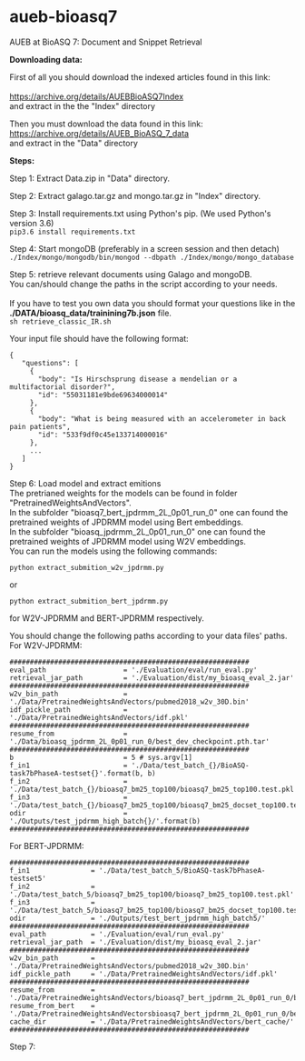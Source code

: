 # aueb-bioasq7
AUEB at BioASQ 7: Document and Snippet Retrieval


**Downloading data:**

First of all you should download the indexed articles found in this link: <br>   
https://archive.org/details/AUEBBioASQ7Index <br>
and extract in the the "Index" directory <br>

Then you must download the data found in this link: <br>
https://archive.org/details/AUEB_BioASQ_7_data <br>
and extract in the "Data" directory <br>


**Steps:**

Step 1: Extract Data.zip in "Data" directory. <br>

Step 2: Extract galago.tar.gz and mongo.tar.gz in "Index" directory. <br>

Step 3: Install requirements.txt using Python's pip. (We used Python's version 3.6) <br>
        ```pip3.6 install requirements.txt``` 

Step 4: Start mongoDB (preferably in a screen session and then detach)
    ```./Index/mongo/mongodb/bin/mongod --dbpath ./Index/mongo/mongo_database```

Step 5: retrieve relevant documents using Galago and mongoDB.<br>
You can/should change the paths in the script according to your needs.<br>  
If you have to test you own data you should format your questions like in the **./DATA/bioasq_data/trainining7b.json** file.<br>
    ```sh retrieve_classic_IR.sh```<br>

 Your input file should have the following format: 
 ```
 {
    "questions": [
      {
        "body": "Is Hirschsprung disease a mendelian or a multifactorial disorder?", 
        "id": "55031181e9bde69634000014"
      },
      {
        "body": "What is being measured with an accelerometer in back pain patients", 
        "id": "533f9df0c45e133714000016"
      },
      ...
    ]
 }
```

Step 6: Load model and extract emitions <br>
The pretrianed weights for the models can be found in folder "PretrainedWeightsAndVectors".<br>
In the subfolder "bioasq7_bert_jpdrmm_2L_0p01_run_0" one can found the pretrained weights of JPDRMM model using Bert embeddings.<br>
In the subfolder "bioasq_jpdrmm_2L_0p01_run_0" one can found the pretrained weights of JPDRMM model using W2V embeddings.<br> 
You can run the models using the following commands:<br>

```
python extract_submition_w2v_jpdrmm.py
```
or 
```
python extract_submition_bert_jpdrmm.py
```
for W2V-JPDRMM and BERT-JPDRMM respectively. 

You should change the following paths according to your data files' paths.<br>
For W2V-JPDRMM: 
```
###########################################################
eval_path                   = './Evaluation/eval/run_eval.py'
retrieval_jar_path          = './Evaluation/dist/my_bioasq_eval_2.jar'
###########################################################
w2v_bin_path                = './Data/PretrainedWeightsAndVectors/pubmed2018_w2v_30D.bin'
idf_pickle_path             = './Data/PretrainedWeightsAndVectors/idf.pkl'
###########################################################
resume_from                 = './Data/bioasq_jpdrmm_2L_0p01_run_0/best_dev_checkpoint.pth.tar'
###########################################################
b                           = 5 # sys.argv[1]
f_in1                       = './Data/test_batch_{}/BioASQ-task7bPhaseA-testset{}'.format(b, b)
f_in2                       = './Data/test_batch_{}/bioasq7_bm25_top100/bioasq7_bm25_top100.test.pkl'.format(b)
f_in3                       = './Data/test_batch_{}/bioasq7_bm25_top100/bioasq7_bm25_docset_top100.test.pkl'.format(b)
odir                        = './Outputs/test_jpdrmm_high_batch{}/'.format(b)
###########################################################
```

For BERT-JPDRMM: 
```
###########################################################
f_in1               = './Data/test_batch_5/BioASQ-task7bPhaseA-testset5'
f_in2               = './Data/test_batch_5/bioasq7_bm25_top100/bioasq7_bm25_top100.test.pkl'
f_in3               = './Data/test_batch_5/bioasq7_bm25_top100/bioasq7_bm25_docset_top100.test.pkl'
odir                = './Outputs/test_bert_jpdrmm_high_batch5/'
###########################################################
eval_path           = './Evaluation/eval/run_eval.py'
retrieval_jar_path  = './Evaluation/dist/my_bioasq_eval_2.jar'
###########################################################
w2v_bin_path        = './Data/PretrainedWeightsAndVectors/pubmed2018_w2v_30D.bin'
idf_pickle_path     = './Data/PretrainedWeightsAndVectors/idf.pkl'
###########################################################
resume_from         = './Data/PretrainedWeightsAndVectors/bioasq7_bert_jpdrmm_2L_0p01_run_0/best_checkpoint.pth.tar'
resume_from_bert    = './Data/PretrainedWeightsAndVectorsbioasq7_bert_jpdrmm_2L_0p01_run_0/best_bert_checkpoint.pth.tar'
cache_dir           = './Data/PretrainedWeightsAndVectors/bert_cache/'
###########################################################
```

Step 7: 






